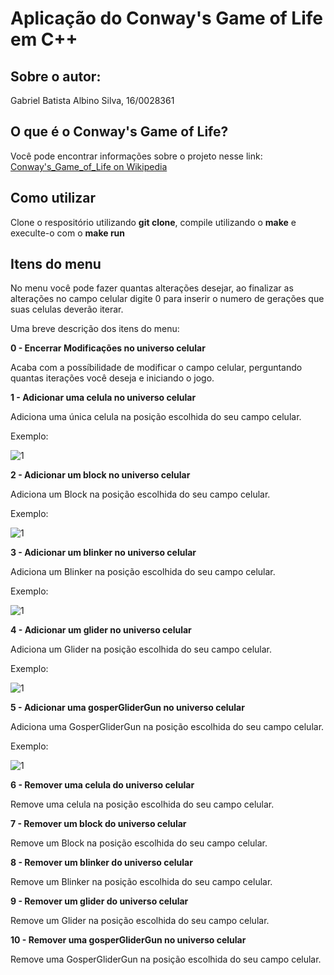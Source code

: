 # Aplicação do Conway's Game of Life em C++

## Sobre o autor:

Gabriel Batista Albino Silva, 16/0028361

## O que é o Conway's Game of Life?

Você pode encontrar informações sobre o projeto nesse link: [Conway's_Game_of_Life on Wikipedia](http://en.wikipedia.org/wiki/Conway%27s_Game_of_Life)

## Como utilizar

Clone o respositório utilizando **git clone**, compile utilizando o **make** e execulte-o com o **make run**

## Itens do menu

No menu você pode fazer quantas alterações desejar, ao finalizar as alterações no campo celular digite 0 para inserir o numero de gerações que suas celulas deverão iterar.

Uma breve descrição dos itens do menu:

**0 - Encerrar Modificações no universo celular**

Acaba com a possíbilidade de modificar o campo celular, perguntando quantas iterações você deseja e iniciando o jogo.

**1 - Adicionar uma celula no universo celular**

Adiciona uma única celula na posição escolhida do seu campo celular.

Exemplo:

![1](https://i.imgur.com/sBb6g3j.png)

**2 - Adicionar um block no universo celular**

Adiciona um Block na posição escolhida do seu campo celular.

Exemplo:

![1](https://i.imgur.com/Wkx7pC2.png)

**3 - Adicionar um blinker no universo celular**

Adiciona um Blinker na posição escolhida do seu campo celular.

Exemplo:

![1](https://i.imgur.com/vR3Uk4k.png)

**4 - Adicionar um glider no universo celular**

Adiciona um Glider na posição escolhida do seu campo celular.

Exemplo:

![1](https://i.imgur.com/Loz5ght.png)

**5 - Adicionar uma gosperGliderGun no universo celular**

Adiciona uma GosperGliderGun na posição escolhida do seu campo celular.

Exemplo:

![1](https://i.imgur.com/SHyXsy1.png)

**6 - Remover uma celula do universo celular**

Remove uma celula na posição escolhida do seu campo celular.

**7 - Remover um block do universo celular**

Remove um Block na posição escolhida do seu campo celular.

**8 - Remover um blinker do universo celular**

Remove um Blinker na posição escolhida do seu campo celular.

**9 - Remover um glider do universo celular**

Remove um Glider na posição escolhida do seu campo celular.

**10 - Remover uma gosperGliderGun no universo celular**

Remove uma GosperGliderGun na posição escolhida do seu campo celular.
